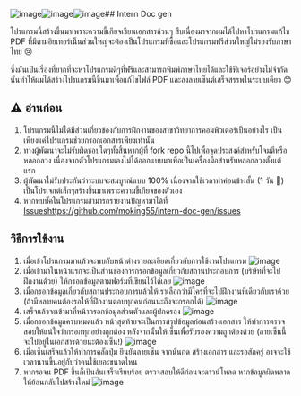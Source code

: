 ![image](https://github.com/moking55/intern-doc-gen/assets/19747447/26369d18-721e-44fd-89e2-df30493a4dac)![image](https://github.com/moking55/intern-doc-gen/assets/19747447/13b6aa2e-deb4-4458-aaff-30a66adada66)![image](https://github.com/moking55/intern-doc-gen/assets/19747447/c8a74555-ca28-486b-b6da-904bc6468daf)## Intern Doc gen

โปรแกรมนี้สร้างขึ้นมาเพราะความขี้เกียจเขียนเอกสารล้วนๆ สืบเนื่องมาจากผมได้ไปหาโปรแกรมแก้ไข PDF ที่มีตามอิยเทอร์เน็นส่วนใหญ่จะต้องเป็นโปรแกรมที่ซื้อและโปรแกรมฟรีส่วนใหญ่ไม่รองรับภาษาไทย 😢

ซี่งมันเป้นเรื่องที่ยากที่จะหาโปรแกรมดีๆที่ฟรีและสามารถพิมพ์ภาษาไทยได้และใช้ฟีเจอร์อย่างไม่จำกัด นั่นทำให้ผมได้สร้างโปรแกรมนี้ขึ้นมาเพื่อแก้ไขไฟล์ PDF และลงลายเซ็นต์เสร็จสรรพในระบบเดียว 😊

## ⚠ อ่านก่อน
1. โปรแกรมนี้ไม่ได้มีส่วนเกี่ยวข้องกับการฝึกงานของสาขาวิทยาการคอมพิวเตอร์เป็นอย่างไร เป็นเพียงแค่โปรแกรมช่วยกรอกเอกสารเพียงเท่านั้น
2. ทางผู้พัฒนาจะไม่รับผิดชอบใดๆทั้งสิ้นหากผู้ที่ fork repo นี้ไปเพื่อจุดประสงค์สำหรับโจมตีหรือหลอกลวง เนื่องจากตัวโปรแกรมเองไม่ได้ออกแบบมาเพื่อเป็นเครื่องมือสำหรับหลอกลวงตั้งแต่แรก
3. ผู้พัฒนาไม่รับประกันว่าระบบจะสมบูรณ์แบบ 100% เนื่องจากใช้เวลาทำค่อนข้างสั้น (1 วัน 🤏) เป็นโปรเจกต์เล็กๆสร้างขึ้นมาเพราะความขี้เกียจของตัวเอง
4. หากพบบั๊คในโปรแกรมสามารถรายงานปัญหามาได้ที่ [Issues](https://github.com/moking55/intern-doc-gen/issues)https://github.com/moking55/intern-doc-gen/issues

## วิธีการใช้งาน
1. เมื่อเข้าโปรแกรมมาแล้วจะพบกับหน้าต่างรายละเอียดเกี่ยวกับการใช้งานโปรแกรม ![image](https://github.com/moking55/intern-doc-gen/assets/19747447/4f68e631-f042-4f2f-98ea-69c60f3e434d)
2. เมื่อเข้ามาในหน้าแรกจะเป็นส่วนของการกรอกข้อมูลเกี่ยวกับสถานประกอบการ (บริษัทที่จะไปฝึกงานด้วย) ให้กรอกข้อมูลตามฟอร์มที่เขียนไว้ได้เลย ![image](https://github.com/moking55/intern-doc-gen/assets/19747447/dafb4bc8-9e4f-4f93-8441-f2247ec1c61e)
3. เมื่อกรอกข้อมูลเกี่ยวกับสถานประกอบการแล้วให้เราเลือกว่ามีใครที่จะไปฝึกงานที่เดียวกับเราด้วย (ถ้ามีหลายคนต้องรอให้ที่ฝึกงานตอบทุกคนก่อนนะถึงจะกรอกได้) ![image](https://github.com/moking55/intern-doc-gen/assets/19747447/3bba09c9-d32e-4451-824e-32ae89708a18)
4. เสร็จแล้วจะเข้ามาที่หน้ากรอกข้อมูลส่วนตัวและผู้ปกครอง ![image](https://github.com/moking55/intern-doc-gen/assets/19747447/f0034ddc-92bc-4b17-ac22-33ccadeed792)
5. เมื่อกรอกข้อมูลครบหมดแล้ว หน้าสุดท้ายจะเป็นการสรุปข้อมูลก่อนสร้างเอกสาร ให้ทำการตรวจสอบให้แน่ใจว่ากรอกทุกอย่างถูกต้อง หลังจากนั้นให้เซ็นเพื่อรับรองความถูกต้องด้วย (ลายเซ็นนี้จะไปอยู่ในเอกสารด้วยนะต้องเซ็น!) ![image](https://github.com/moking55/intern-doc-gen/assets/19747447/a3fc15ab-2aa0-45f4-a095-70a5aab5f71e)
6. เมื่อเซ็นเสร็จแล้วให้ทำการคลั๊กปุ่ม ยืนยันลายเซ็น จากนั้นกด สร้างเอกสาร และรอสักครู่ อาจจะใช้เวลานานขึ้นอยู่กับว่าคนใช้เยอะขนาดไหน
7. หากรอจน PDF ขึ้นก็เป้นอันเสร็จเรียบร้อย ตรวจสอบให้ดีก่อนจะดาวน์โหลด หากข้อมูลผิดพลาดให้ย้อนกลับไปสร้างใหม่ ![image](https://github.com/moking55/intern-doc-gen/assets/19747447/3a178898-8a4e-41ff-ae86-73f9eea9faba)




